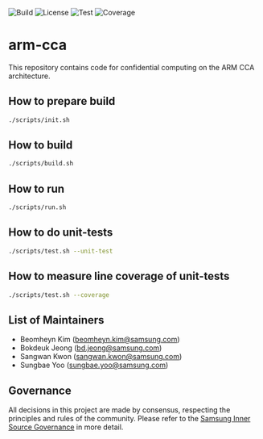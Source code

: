 ![Build](https://github.sec.samsung.net/SYSSEC/arm-cca/actions/workflows/build.yml/badge.svg?branch=main)
![License](https://img.shields.io/badge/license-Samsung%20Inner%20Source-informational.svg)
![Test](https://art.sec.samsung.net/artifactory/rs8-dsca-da_generic/status/arm-cca/test.png)
![Coverage](https://art.sec.samsung.net/artifactory/rs8-dsca-da_generic/status/arm-cca/coverage.png)

# arm-cca
This repository contains code for confidential computing on the ARM CCA architecture.

## How to prepare build
```bash
./scripts/init.sh
```

## How to build
```bash
./scripts/build.sh
```

## How to run
```bash
./scripts/run.sh
```

## How to do unit-tests
```bash
./scripts/test.sh --unit-test
```

## How to measure line coverage of unit-tests
```bash
./scripts/test.sh --coverage
```

## List of Maintainers
- Beomheyn Kim (beomheyn.kim@samsung.com)
- Bokdeuk Jeong (bd.jeong@samsung.com)
- Sangwan Kwon (sangwan.kwon@samsung.com)
- Sungbae Yoo (sungbae.yoo@samsung.com)


## Governance
All decisions in this project are made by consensus, respecting the principles and rules of the community.  Please refer to the [Samsung Inner Source Governance](docs/Governance.md) in more detail.

